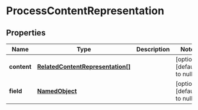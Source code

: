 # ProcessContentRepresentation

## Properties
Name | Type | Description | Notes
------------ | ------------- | ------------- | -------------
**content** | [**RelatedContentRepresentation[]**](RelatedContentRepresentation.md) |  | [optional] [default to null]
**field** | [**NamedObject**](NamedObject.md) |  | [optional] [default to null]



